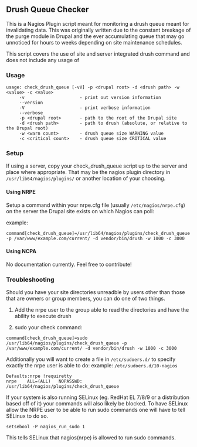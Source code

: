 ## Drush Queue Checker ##

This is a Nagios Plugin script meant for monitoring a drush queue meant for invalidating data.  This was originally written due to the constant breakage of the purge module in Drupal and the ever accumulating queue that may go unnoticed for hours to weeks depending on site maintenance schedules.

This script covers the use of site and server integrated drush command and does not include any usage of  

### Usage ###

```
usage: check_drush_queue [-vV] -p <drupal root> -d <drush path> -w <value> -c <value>
     -v             	    - print out version information
     --version
     -V                     - print verbose information
     --verbose
     -p <drupal root>	    - path to the root of the Drupal site
     -d <drush path> 	    - path to drush (absolute, or relative to the Drupal root)
     -w <warn count>        - drush queue size WARNING value
     -c <critical count>    - drush queue size CRITICAL value
```

### Setup ###

If using a server, copy your check_drush_queue script up to the server and place where appropriate.  That may be the
nagios plugin directory in `/usr/lib64/nagios/plugins/` or another location of your choosing. 

#### Using NRPE ####

Setup a command within your nrpe.cfg file (usually `/etc/nagios/nrpe.cfg`) on the server the Drupal site exists on which Nagios can poll:

example:
```
command[check_drush_queue]=/usr/lib64/nagios/plugins/check_drush_queue -p /var/www/example.com/current/ -d vendor/bin/drush -w 1000 -c 3000
```

#### Using NCPA ####

No documentation currently.  Feel free to contribute!


### Troubleshooting ###

Should you have your site directories unreadble by users other than those that are owners or group members, you can do one of two things.

1. Add the nrpe user to the group able to read the directories and have the ability to execute drush

2. sudo your check command:
```
command[check_drush_queue]=sudo /usr/lib64/nagios/plugins/check_drush_queue -p /var/www/example.com/current/ -d vendor/bin/drush -w 1000 -c 3000
```

Additionally you will want to create a file in `/etc/sudoers.d/` to specify exactly the nrpe user is able to do:
example: `/etc/sudoers.d/10-nagios`

```
Defaults:nrpe !requiretty
nrpe	ALL=(ALL)	NOPASSWD:	/usr/lib64/nagios/plugins/check_drush_queue
```

If your system is also running SELinux (eg. RedHat EL 7/8/9 or a distribution based off of it) your commands will also likely be blocked.  To have SELinux allow the NRPE user to be able to run sudo commands one will have to tell SELinux to do so.
```
setsebool -P nagios_run_sudo 1
```
This tells SELinux that nagios(nrpe) is allowed to run sudo commands.
